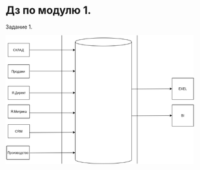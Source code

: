 # Дз по модулю 1.
Задание 1.

![Схема архитектуры  получения, хранения и обработки данных для компании](https://github.com/AlexFoxRus/DataLarn/blob/main/%D0%94%D0%AD-101/%D0%9C%D0%BE%D0%B4%D1%83%D0%BB%D1%8C-01/%D0%9F%D1%80%D0%B8%D0%BC%D0%B5%D1%80%20%D0%B0%D1%80%D1%85%D0%B8%D1%82%D0%B5%D0%BA%D1%82%D1%83%D1%80%D1%8B.png)
